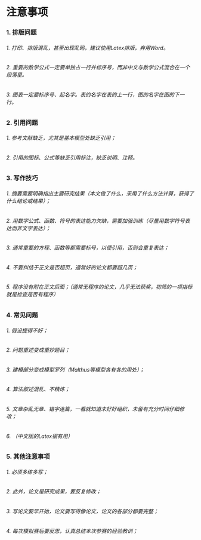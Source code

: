 
# 注意事项

### 1. 排版问题
######    1. 打印、排版混乱，甚至出现乱码，建议使用Latex排版，弃用Word。
######    2. 重要的数学公式一定要单独占一行并标序号，而非中文与数学公式混合在一个段落里。
######    3. 图表一定要标序号、起名字。表的名字在表的上一行，图的名字在图的下一行。

### 2. 引用问题
######    1. 参考文献缺乏，尤其是基本模型处缺乏引用；
######    2. 引用的图标、公式等缺乏引用标注，缺乏说明、注释。

### 3. 写作技巧
######    1. 摘要需要明确指出主要研究结果（本文做了什么，采用了什么方法计算，获得了什么结论或结果）；
######    2. 用数学公式、函数、符号的表达能力欠缺，需要加强训练（尽量用数学符号表达而非文字表达）；
######    3. 通常重要的方程、函数等都需要标号，以便引用，否则会重复表达；
######    4. 不要纠结于正文是否超页，通常好的论文都要超几页；
######    5. 程序没有附在正文后面；（通常无程序的论文，几乎无法获奖，初筛的一项指标就是检查是否有程序）

### 4. 常见问题
######    1. 假设提得不好；
######    2. 问题重述变成重抄题目；
######    3. 建模部分变成模型罗列（Malthus等模型各有各的用处）；
######    4. 算法叙述混乱、不精炼；
######    5. 文章杂乱无章、错字连篇，一看就知道未好好组织，未留有充分时间仔细修改；
######    6. （中文版的Latex很有用）

### 5. 其他注意事项
######    1. 必须多练多写；
######    2. 此外，论文是研究成果，要反复修改；
######    3. 写论文要早开始，论文要写得像论文，论文的各部分都要完整；
######    4. 每次模拟赛后要反思，认真总结本次参赛的经验教训；
